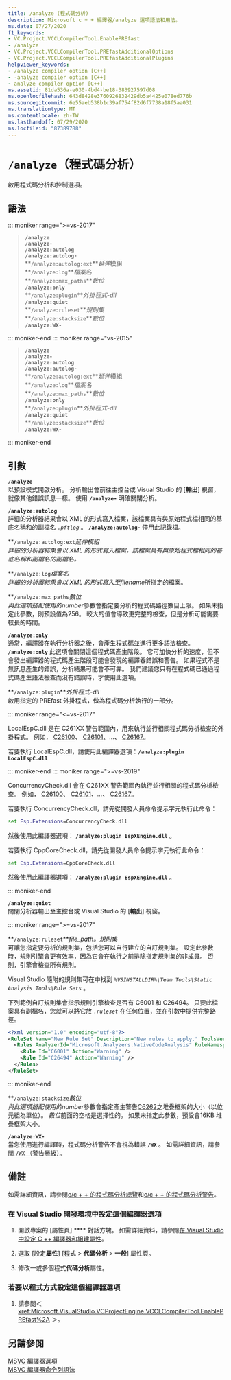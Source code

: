 ```yaml
---
title: /analyze (程式碼分析)
description: Microsoft c + + 編譯器/analyze 選項語法和用法。
ms.date: 07/27/2020
f1_keywords:
- VC.Project.VCCLCompilerTool.EnablePREfast
- /analyze
- VC.Project.VCCLCompilerTool.PREfastAdditionalOptions
- VC.Project.VCCLCompilerTool.PREfastAdditionalPlugins
helpviewer_keywords:
- /analyze compiler option [C++]
- -analyze compiler option [C++]
- analyze compiler option [C++]
ms.assetid: 81da536a-e030-4bd4-be18-383927597d08
ms.openlocfilehash: 643d8428e3760926832429db5a4425e078ed776b
ms.sourcegitcommit: 6e55aeb538b1c39af754f82d6f7738a18f5aa031
ms.translationtype: MT
ms.contentlocale: zh-TW
ms.lasthandoff: 07/29/2020
ms.locfileid: "87389788"
---
```

# <a name="analyze-code-analysis"></a>`/analyze`（程式碼分析）

啟用程式碼分析和控制選項。

## <a name="syntax"></a>語法

::: moniker range=">=vs-2017"

> **`/analyze`**\
> **`/analyze-`**\
> **`/analyze:autolog`**\
> **`/analyze:autolog-`**\
> **`/analyze:autolog:ext`***延伸*模組\
> **`/analyze:log`***檔案名*\
> **`/analyze:max_paths`***數位*\
> **`/analyze:only`**\
> **`/analyze:plugin`***外掛程式-dll*\
> **`/analyze:quiet`**\
> **`/analyze:ruleset`***規則集*\
> **`/analyze:stacksize`***數位*\
> **`/analyze:WX-`**

::: moniker-end
::: moniker range="vs-2015"

> **`/analyze`**\
> **`/analyze-`**\
> **`/analyze:autolog`**\
> **`/analyze:autolog-`**\
> **`/analyze:autolog:ext`***延伸*模組\
> **`/analyze:log`***檔案名*\
> **`/analyze:max_paths`***數位*\
> **`/analyze:only`**\
> **`/analyze:plugin`***外掛程式-dll*\
> **`/analyze:quiet`**\
> **`/analyze:stacksize`***數位*\
> **`/analyze:WX-`**

::: moniker-end

## <a name="arguments"></a>引數

**`/analyze`**\
以預設模式開啟分析。 分析輸出會前往主控台或 Visual Studio 的 [**輸出**] 視窗，就像其他錯誤訊息一樣。 使用 **`/analyze-`** 明確關閉分析。

**`/analyze:autolog`**\
詳細的分析器結果會以 XML 的形式寫入檔案，該檔案具有與原始程式檔相同的基底名稱和的副檔名 *`.pftlog`* 。 **`/analyze:autolog-`** 停用此記錄檔。

**`/analyze:autolog:ext`***延伸*模組\
詳細的分析器結果會以 XML 的形式寫入檔案，該檔案具有與原始程式檔相同的基底名稱*和副檔名的副檔名。*

**`/analyze:log`***檔案名*\
詳細的分析器結果會以 XML 的形式寫入至*filename*所指定的檔案。

**`/analyze:max_paths`***數位*\
與此選項搭配使用的*number*參數會指定要分析的程式碼路徑數目上限。 如果未指定此參數，則預設值為256。 較大的值會導致更完整的檢查，但是分析可能需要較長的時間。

**`/analyze:only`**\
通常，編譯器在執行分析器之後，會產生程式碼並進行更多語法檢查。 **`/analyze:only`** 此選項會關閉這個程式碼產生階段。 它可加快分析的速度，但不會發出編譯器的程式碼產生階段可能會發現的編譯器錯誤和警告。 如果程式不是無訊息產生的錯誤，分析結果可能會不可靠。 我們建議您只有在程式碼已通過程式碼產生語法檢查而沒有錯誤時，才使用此選項。

**`/analyze:plugin`***外掛程式-dll*\
啟用指定的 PREfast 外掛程式，做為程式碼分析執行的一部分。

::: moniker range="<=vs-2017"

LocalEspC.dll 是在 C261XX 警告範圍內，用來執行並行相關程式碼分析檢查的外掛程式。 例如， [C26100](/cpp/code-quality/c26100)、 [C26101](/cpp/code-quality/c26101)、...、 [C26167](/cpp/code-quality/c26167)。

若要執行 LocalEspC.dll，請使用此編譯器選項：**`/analyze:plugin LocalEspC.dll`**

::: moniker-end
::: moniker range=">=vs-2019"

ConcurrencyCheck.dll 會在 C261XX 警告範圍內執行並行相關的程式碼分析檢查。 例如， [C26100](/cpp/code-quality/c26100)、 [C26101](/cpp/code-quality/c26101)、...、 [C26167](/cpp/code-quality/c26167)。

若要執行 ConcurrencyCheck.dll，請先從開發人員命令提示字元執行此命令：

```cmd
set Esp.Extensions=ConcurrencyCheck.dll
```

然後使用此編譯器選項： **`/analyze:plugin EspXEngine.dll`** 。

若要執行 CppCoreCheck.dll，請先從開發人員命令提示字元執行此命令：

```cmd
set Esp.Extensions=CppCoreCheck.dll
```

然後使用此編譯器選項： **`/analyze:plugin EspXEngine.dll`** 。

::: moniker-end

**`/analyze:quiet`**\
關閉分析器輸出至主控台或 Visual Studio 的 [**輸出**] 視窗。

::: moniker range=">=vs-2017"

**`/analyze:ruleset`***file_path。規則集*\
可讓您指定要分析的規則集，包括您可以自行建立的自訂規則集。 設定此參數時，規則引擎會更有效率，因為它會在執行之前排除指定規則集的非成員。 否則，引擎會檢查所有規則。

Visual Studio 隨附的規則集可在中找到 *`%VSINSTALLDIR%\Team Tools\Static Analysis Tools\Rule Sets`* 。

下列範例自訂規則集會指示規則引擎檢查是否有 C6001 和 C26494。 只要此檔案具有副檔名，您就可以將它放 *`.ruleset`* 在任何位置，並在引數中提供完整路徑。

```xml
<?xml version="1.0" encoding="utf-8"?>
<RuleSet Name="New Rule Set" Description="New rules to apply." ToolsVersion="15.0">
  <Rules AnalyzerId="Microsoft.Analyzers.NativeCodeAnalysis" RuleNamespace="Microsoft.Rules.Native">
    <Rule Id="C6001" Action="Warning" />
    <Rule Id="C26494" Action="Warning" />
  </Rules>
</RuleSet>
```

::: moniker-end

**`/analyze:stacksize`***數位*\
與此選項搭配使用的*number*參數會指定產生警告[C6262](/cpp/code-quality/c6262)之堆疊框架的大小（以位元組為單位）。 *數位*前面的空格是選擇性的。 如果未指定此參數，預設會16KB 堆疊框架大小。

**`/analyze:WX-`**\
當您使用進行編譯時，程式碼分析警告不會視為錯誤 **`/WX`** 。 如需詳細資訊，請參閱[ `/WX` （警告層級）](compiler-option-warning-level.md)。

## <a name="remarks"></a>備註

如需詳細資訊，請參閱[c/c + + 的程式碼分析總覽](/cpp/code-quality/code-analysis-for-c-cpp-overview)和[c/c + + 的程式碼分析警告](/cpp/code-quality/code-analysis-for-c-cpp-warnings)。

### <a name="to-set-this-compiler-option-in-the-visual-studio-development-environment"></a>在 Visual Studio 開發環境中設定這個編譯器選項

1. 開啟專案的 [屬性頁] **** 對話方塊。 如需詳細資料，請參閱[在 Visual Studio 中設定 C ++ 編譯器和組建屬性](../working-with-project-properties.md)。

1. 選取 [設定**屬性**] [程式  >  **代碼分析**  >  **一般**] 屬性頁。

1. 修改一或多個程式**代碼分析**屬性。

### <a name="to-set-this-compiler-option-programmatically"></a>若要以程式方式設定這個編譯器選項

1. 請參閱＜ <xref:Microsoft.VisualStudio.VCProjectEngine.VCCLCompilerTool.EnablePREfast%2A> ＞。

## <a name="see-also"></a>另請參閱

[MSVC 編譯器選項](compiler-options.md)\
[MSVC 編譯器命令列語法](compiler-command-line-syntax.md)

